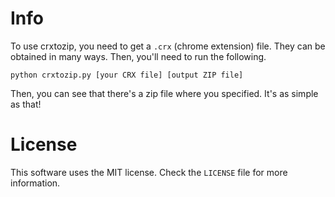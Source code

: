 # Info
To use crxtozip, you need to get a `.crx` (chrome extension) file. They can be obtained in many ways. Then, you'll need to run the following.
```
python crxtozip.py [your CRX file] [output ZIP file]
```
Then, you can see that there's a zip file where you specified. It's as simple as that!

# License
This software uses the MIT license. Check the `LICENSE` file for more information.